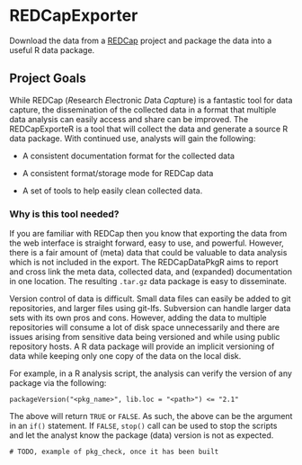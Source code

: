 # REDCapExporter

Download the data from a [REDCap](https://www.project-redcap.org/)
project and package the data into a useful R data package.

## Project Goals

While REDCap (*R*esearch *E*lectronic *D*ata *Cap*ture) is a fantastic tool for
data capture, the dissemination of the collected data in a format that multiple
data analysis can easily access and share can be improved.  The REDCapExporteR
is a tool that will collect the data and generate a source R data package.  With
continued use, analysts will gain the following:

* A consistent documentation format for the collected data

* A consistent format/storage mode for REDCap data

* A set of tools to help easily clean collected data.

### Why is this tool needed?

If you are familiar with REDCap then you know that exporting the data from the
web interface is straight forward, easy to use, and powerful.  However, there is
a fair amount of (meta) data that could be valuable to data analysis which is
not included in the export.  The REDCapDataPkgR aims to report and cross link
the meta data, collected data, and (expanded) documentation in one location.
The resulting `.tar.gz` data package is easy to disseminate.

Version control of data is difficult.  Small data files can easily be added to
git repositories, and larger files using git-lfs.  Subversion can handle larger
data sets with its own pros and cons.  However, adding the data to multiple
repositories will consume a lot of disk space unnecessarily  and there are issues
arising from sensitive data being versioned and while using public repository
hosts.  A R data package will provide an implicit versioning of data while
keeping only one copy of the data on the local disk.

For example, in a R analysis script, the analysis can verify the version of
any package via the following:

    packageVersion("<pkg_name>", lib.loc = "<path>") <= "2.1"

The above will return `TRUE` or `FALSE`.  As such, the above can be the argument
in an `if()` statement.  If `FALSE`, `stop()` call can be used to stop the
scripts and let the analyst know the package (data) version is not as expected.

    # TODO, example of pkg_check, once it has been built



